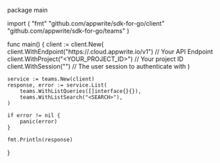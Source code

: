 package main

import (
    "fmt"
    "github.com/appwrite/sdk-for-go/client"
    "github.com/appwrite/sdk-for-go/teams"
)

func main() {
    client := client.New(
        client.WithEndpoint("https://<REGION>.cloud.appwrite.io/v1") // Your API Endpoint
        client.WithProject("<YOUR_PROJECT_ID>") // Your project ID
        client.WithSession("") // The user session to authenticate with
    )

    service := teams.New(client)
    response, error := service.List(
        teams.WithListQueries([]interface{}{}),
        teams.WithListSearch("<SEARCH>"),
    )

    if error != nil {
        panic(error)
    }

    fmt.Println(response)
}
